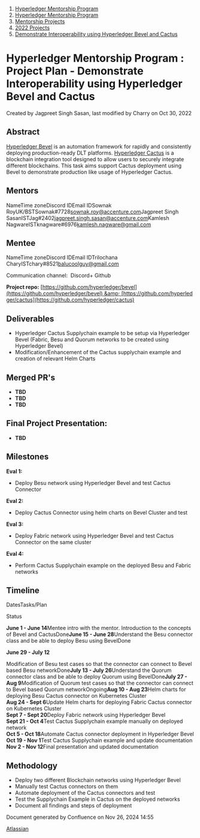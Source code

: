 1. [Hyperledger Mentorship Program](index.html)
2. [Hyperledger Mentorship Program](Hyperledger-Mentorship-Program_21954571.html)
3. [Mentorship Projects](Mentorship-Projects_21954604.html)
4. [2022 Projects](2022-Projects_21954800.html)
5. [Demonstrate Interoperability using Hyperledger Bevel and Cactus](Demonstrate-Interoperability-using-Hyperledger-Bevel-and-Cactus_21958266.html)

# Hyperledger Mentorship Program : Project Plan - Demonstrate Interoperability using Hyperledger Bevel and Cactus

Created by Jagpreet Singh Sasan, last modified by Charry on Oct 30, 2022

## **Abstract**

[Hyperledger Bevel](https://github.com/hyperledger/bevel) is an automation framework for rapidly and consistently deploying production-ready DLT platforms. [Hyperledger Cactus](https://github.com/hyperledger/cactus) is a blockchain integration tool designed to allow users to securely integrate different blockchains. This task aims support Cactus deployment using Bevel to demonstrate production like usage of Hyperledger Cactus.

## **Mentors**

NameTime zoneDiscord IDEmail IDSownak RoyUK/BSTSownak#7728[sownak.roy@accenture.com](mailto:sownak.roy@accenture.com)Jagpreet Singh SasanISTJag#2402[jagpreet.singh.sasan@accenture.com](mailto:jagpreet.singh.sasan@accenture.com)Kamlesh NagwareISTknagware#6976[kamlesh.nagware@gmail.com](mailto:kamlesh.nagware@gmail.com)

## **Mentee**

NameTime zoneDiscord IDEmail IDTrilochana CharyISTchary#8521[balucoolguy@gmail.com](mailto:balucoolguy@gmail.com)

Communication channel:  Discord+ Github

**Project repo:** [https://github.com/hyperledger/bevel](https://github.com/hyperledger/bevel) &amp; [https://github.com/hyperledger/cactus](https://github.com/hyperledger/cactus)

## **Deliverables**

- Hyperledger Cactus Supplychain example to be setup via Hyperledger Bevel (Fabric, Besu and Quorum networks to be created using Hyperledger Bevel)
- Modification/Enhancement of the Cactus supplychain example and creation of relevant Helm Charts

## **Merged PR's**

- **TBD**
- **TBD**
- **TBD**

## **Final Project Presentation:**

- **TBD**

## **Milestones**

**Eval 1:**

- Deploy Besu network using Hyperledger Bevel and test Cactus Connector

**Eval 2:**

- Deploy Cactus Connector using helm charts on Bevel Cluster and test

**Eval 3:**

- Deploy Fabric network using Hyperledger Bevel and test Cactus Connector on the same cluster

**Eval 4:**

- Perform Cactus Supplychain example on the deployed Besu and Fabric networks

## **Timeline**

DatesTasks/Plan

Status

**June 1 - June 14**Mentee intro with the mentor. Introduction to the concepts of Bevel and CactusDone**June 15 - June 28**Understand the Besu connector class and be able to deploy Besu using BevelDone

**June 29 - July 12**

Modification of Besu test cases so that the connector can connect to Bevel based Besu networkDone**July 13 - July 26**Understand the Quorum connector class and be able to deploy Quorum using BevelDone**July 27 - Aug 9**Modification of Quorum test cases so that the connector can connect to Bevel based Quorum networkOngoing**Aug 10 - Aug 23**Helm charts for deploying Besu Cactus connector on Kubernetes Cluster  
**Aug 24 - Sept 6**Update Helm charts for deploying Fabric Cactus connector on Kubernetes Cluster  
**Sept 7 - Sept 20**Deploy Fabric network using Hyperledger Bevel  
**Sept 21 - Oct 4**Test Cactus Supplychain example manually on deployed network  
**Oct 5 - Oct 18**Automate Cactus connector deployment in Hyperledger Bevel  
**Oct 19 - Nov 1**Test Cactus Supplychain example and update documentation  
**Nov 2 - Nov 12**Final presentation and updated documentation

## **Methodology**

- Deploy two different Blockchain networks using Hyperledger Bevel
- Manually test Cactus connectors on them
- Automate deployment of the Cactus connectors and test
- Test the Supplychain Example in Cactus on the deployed networks
- Document all findings and steps of deployment

Document generated by Confluence on Nov 26, 2024 14:55

[Atlassian](http://www.atlassian.com/)
